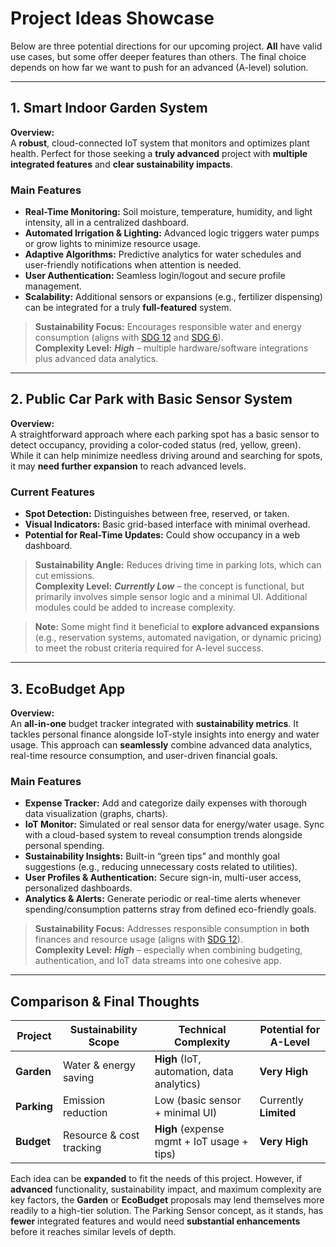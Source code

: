 # Project Ideas Showcase

Below are three potential directions for our upcoming project. **All** have valid use cases, but some offer deeper features than others. The final choice depends on how far we want to push for an advanced (A-level) solution.

---

## 1. Smart Indoor Garden System

**Overview:**  
A **robust**, cloud-connected IoT system that monitors and optimizes plant health. Perfect for those seeking a **truly advanced** project with **multiple integrated features** and **clear sustainability impacts**.

### Main Features
- **Real-Time Monitoring:** Soil moisture, temperature, humidity, and light intensity, all in a centralized dashboard.  
- **Automated Irrigation & Lighting:** Advanced logic triggers water pumps or grow lights to minimize resource usage.  
- **Adaptive Algorithms:** Predictive analytics for water schedules and user-friendly notifications when attention is needed.  
- **User Authentication:** Seamless login/logout and secure profile management.  
- **Scalability:** Additional sensors or expansions (e.g., fertilizer dispensing) can be integrated for a truly **full-featured** system.

> **Sustainability Focus:** Encourages responsible water and energy consumption (aligns with [SDG 12](https://www.un.org/sustainabledevelopment/sustainable-consumption-production/) and [SDG 6](https://www.un.org/sustainabledevelopment/water-and-sanitation/)).  
> **Complexity Level:** ***High*** – multiple hardware/software integrations plus advanced data analytics.

---

## 2. Public Car Park with Basic Sensor System

**Overview:**  
A straightforward approach where each parking spot has a basic sensor to detect occupancy, providing a color-coded status (red, yellow, green). While it can help minimize needless driving around and searching for spots, it may **need further expansion** to reach advanced levels.

### Current Features
- **Spot Detection:** Distinguishes between free, reserved, or taken.  
- **Visual Indicators:** Basic grid-based interface with minimal overhead.  
- **Potential for Real-Time Updates:** Could show occupancy in a web dashboard.

> **Sustainability Angle:** Reduces driving time in parking lots, which can cut emissions.  
> **Complexity Level:** ***Currently Low*** – the concept is functional, but primarily involves simple sensor logic and a minimal UI. Additional modules could be added to increase complexity.

> **Note:** Some might find it beneficial to **explore advanced expansions** (e.g., reservation systems, automated navigation, or dynamic pricing) to meet the robust criteria required for A-level success.

---

## 3. EcoBudget App

**Overview:**  
An **all-in-one** budget tracker integrated with **sustainability metrics**. It tackles personal finance alongside IoT-style insights into energy and water usage. This approach can **seamlessly** combine advanced data analytics, real-time resource consumption, and user-driven financial goals.

### Main Features
- **Expense Tracker:** Add and categorize daily expenses with thorough data visualization (graphs, charts).  
- **IoT Monitor:** Simulated or real sensor data for energy/water usage. Sync with a cloud-based system to reveal consumption trends alongside personal spending.  
- **Sustainability Insights:** Built-in “green tips” and monthly goal suggestions (e.g., reducing unnecessary costs related to utilities).  
- **User Profiles & Authentication:** Secure sign-in, multi-user access, personalized dashboards.  
- **Analytics & Alerts:** Generate periodic or real-time alerts whenever spending/consumption patterns stray from defined eco-friendly goals.

> **Sustainability Focus:** Addresses responsible consumption in **both** finances and resource usage (aligns with [SDG 12](https://www.un.org/sustainabledevelopment/sustainable-consumption-production/)).  
> **Complexity Level:** ***High*** – especially when combining budgeting, authentication, and IoT data streams into one cohesive app.

---

## Comparison & Final Thoughts

| Project    | Sustainability Scope    | Technical Complexity | Potential for A-Level |
|------------|-------------------------|----------------------|-----------------------|
| **Garden** | Water & energy saving   | **High** (IoT, automation, data analytics) | **Very High** |
| **Parking**| Emission reduction      | Low (basic sensor + minimal UI) | Currently **Limited** |
| **Budget** | Resource & cost tracking| **High** (expense mgmt + IoT usage + tips) | **Very High** |

Each idea can be **expanded** to fit the needs of this project. However, if **advanced** functionality, sustainability impact, and maximum complexity are key factors, the **Garden** or **EcoBudget** proposals may lend themselves more readily to a high-tier solution. The Parking Sensor concept, as it stands, has **fewer** integrated features and would need **substantial enhancements** before it reaches similar levels of depth.

